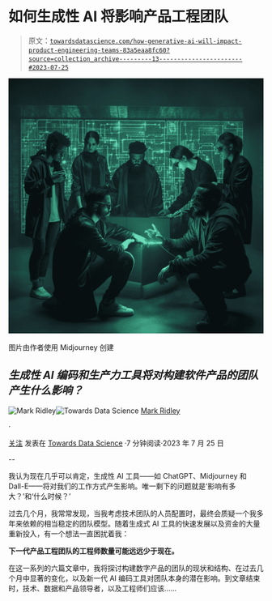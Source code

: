 # 如何生成性 AI 将影响产品工程团队

> 原文：[`towardsdatascience.com/how-generative-ai-will-impact-product-engineering-teams-83a5eaa8fc60?source=collection_archive---------13-----------------------#2023-07-25`](https://towardsdatascience.com/how-generative-ai-will-impact-product-engineering-teams-83a5eaa8fc60?source=collection_archive---------13-----------------------#2023-07-25)

![](img/ffe7429467140650f3b6332e80bc863c.png)

图片由作者使用 Midjourney 创建

## *生成性 AI 编码和生产力工具将对构建软件产品的团队产生什么影响？*

[](https://mark-ridley.medium.com/?source=post_page-----83a5eaa8fc60--------------------------------)![Mark Ridley](https://mark-ridley.medium.com/?source=post_page-----83a5eaa8fc60--------------------------------)[](https://towardsdatascience.com/?source=post_page-----83a5eaa8fc60--------------------------------)![Towards Data Science](https://towardsdatascience.com/?source=post_page-----83a5eaa8fc60--------------------------------) [Mark Ridley](https://mark-ridley.medium.com/?source=post_page-----83a5eaa8fc60--------------------------------)

·

[关注](https://medium.com/m/signin?actionUrl=https%3A%2F%2Fmedium.com%2F_%2Fsubscribe%2Fuser%2F8a96ef478792&operation=register&redirect=https%3A%2F%2Ftowardsdatascience.com%2Fhow-generative-ai-will-impact-product-engineering-teams-83a5eaa8fc60&user=Mark+Ridley&userId=8a96ef478792&source=post_page-8a96ef478792----83a5eaa8fc60---------------------post_header-----------) 发表在 [Towards Data Science](https://towardsdatascience.com/?source=post_page-----83a5eaa8fc60--------------------------------) ·7 分钟阅读·2023 年 7 月 25 日[](https://medium.com/m/signin?actionUrl=https%3A%2F%2Fmedium.com%2F_%2Fvote%2Ftowards-data-science%2F83a5eaa8fc60&operation=register&redirect=https%3A%2F%2Ftowardsdatascience.com%2Fhow-generative-ai-will-impact-product-engineering-teams-83a5eaa8fc60&user=Mark+Ridley&userId=8a96ef478792&source=-----83a5eaa8fc60---------------------clap_footer-----------)

--

[](https://medium.com/m/signin?actionUrl=https%3A%2F%2Fmedium.com%2F_%2Fbookmark%2Fp%2F83a5eaa8fc60&operation=register&redirect=https%3A%2F%2Ftowardsdatascience.com%2Fhow-generative-ai-will-impact-product-engineering-teams-83a5eaa8fc60&source=-----83a5eaa8fc60---------------------bookmark_footer-----------)

我认为现在几乎可以肯定，生成性 AI 工具——如 ChatGPT、Midjourney 和 Dall-E——将对我们的工作方式产生影响。唯一剩下的问题就是‘影响有多大？’和‘什么时候？’

过去几个月，我常常发现，当我考虑技术团队的人员配置时，最终会质疑一个我多年来依赖的相当稳定的团队模型。随着生成式 AI 工具的快速发展以及资金的大量重新投入，有一个想法一直困扰着我：

**下一代产品工程团队的工程师数量可能远远少于现在。**

在这一系列的六篇文章中，我将探讨构建数字产品的团队的现状和结构、在过去几个月中显著的变化，以及新一代 AI 编码工具对团队本身的潜在影响。到文章结束时，技术、数据和产品领导者，以及工程师们应该……
